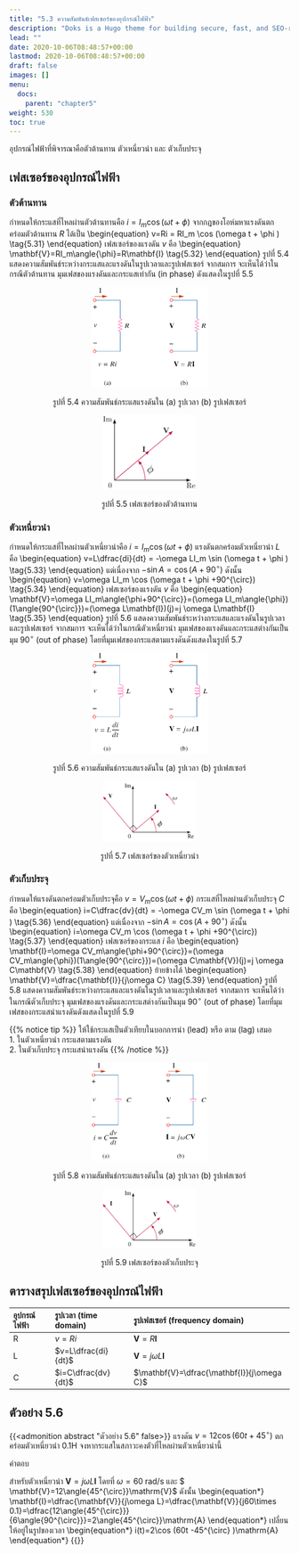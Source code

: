 ```yaml
---
title: "5.3 ความสัมพันธ์เฟสเซอร์ของอุปกรณ์ไฟฟ้า"
description: "Doks is a Hugo theme for building secure, fast, and SEO-ready documentation websites, which you can easily update and customize."
lead: ""
date: 2020-10-06T08:48:57+00:00
lastmod: 2020-10-06T08:48:57+00:00
draft: false
images: []
menu:
  docs:
    parent: "chapter5"
weight: 530
toc: true
---
```

อุปกรณ์ไฟฟ้าที่พิจารณาคือตัวต้านทาน ตัวเหนี่ยวนำ และ ตัวเก็บประจุ

## **เฟสเซอร์ของอุปกรณ์ไฟฟ้า**

### ตัวต้านทาน
กำหนดให้กระแสที่ไหลผ่านตัวต้านทานคือ $i=I_m \cos (\omega t + \phi )$ จากกฎของโอห์มหาแรงดันตกคร่อมตัวต้านทาน $R$ ได้เป็น
\begin{equation}
    v=Ri = RI_m \cos (\omega t + \phi ) \tag{5.31}
\end{equation}
เฟสเซอร์ของแรงดัน $v$ คือ
\begin{equation}
    \mathbf{V}=RI_m\angle{\phi}=R\mathbf{I} \tag{5.32}
\end{equation}
รูปที่ 5.4 แสดงความสัมพันธ์ระหว่างกระแสและแรงดันในรูปเวลาและรูปเฟสเซอร์
จากสมการ จะเห็นได้ว่าในกรณีตัวต้านทาน มุมเฟสของแรงดันและกระแสเท่ากัน  (in phase) ดังแสดงในรูปที่ 5.5

<figure>
<p align="center">
  <img src="fig5.4.png" alt="fig 5.4" style="width:50%">
</p>
  <figcaption style='text-align:center'>รูปที่ 5.4 ความสัมพันธ์กระแสแรงดันใน (a) รูปเวลา (b) รูปเฟสเซอร์</figcaption>
</figure>

<figure>
<p align="center">
  <img src="fig5.5.png" alt="fig 5.5" style="width:40%">
</p>
  <figcaption style='text-align:center'>รูปที่ 5.5 เฟสเซอร์ของตัวต้านทาน</figcaption>
</figure>

### ตัวเหนี่ยวนำ
กำหนดให้กระแสที่ไหลผ่านตัวเหนี่ยวนำคือ $i=I_m \cos (\omega t + \phi )$ แรงดันตกคร่อมตัวเหนี่ยวนำ $L$ คือ
\begin{equation}
    v=L\dfrac{di}{dt} = -\omega LI_m \sin (\omega t + \phi ) \tag{5.33}
\end{equation}
แต่เนื่องจาก $-\sin A = \cos (A+90^{\circ})$ ดังนั้น
\begin{equation}
    v=\omega LI_m \cos (\omega t + \phi +90^{\circ}) \tag{5.34}
\end{equation}
เฟสเซอร์ของแรงดัน $v$ คือ
\begin{equation}
    \mathbf{V}=\omega LI_m\angle{\phi+90^{\circ}}=(\omega LI_m\angle{\phi})(1\angle{90^{\circ}})=(\omega L\mathbf{I})(j)=j \omega L\mathbf{I} \tag{5.35}
\end{equation}
รูปที่ 5.6 แสดงความสัมพันธ์ระหว่างกระแสและแรงดันในรูปเวลาและรูปเฟสเซอร์
จากสมการ จะเห็นได้ว่าในกรณีตัวเหนี่ยวนำ มุมเฟสของแรงดันและกระแสต่างกันเป็นมุม $90^{\circ}$ (out of phase) โดยที่มุมเฟสของกระแสตามแรงดันดังแสดงในรูปที่ 5.7

<figure>
<p align="center">
  <img src="fig5.6.png" alt="fig 5.6" style="width:50%">
</p>
  <figcaption style='text-align:center'>รูปที่ 5.6 ความสัมพันธ์กระแสแรงดันใน (a) รูปเวลา (b) รูปเฟสเซอร์</figcaption>
</figure>

<figure>
<p align="center">
  <img src="fig5.7.png" alt="fig 5.7" style="width:40%">
</p>
  <figcaption style='text-align:center'>รูปที่ 5.7 เฟสเซอร์ของตัวเหนี่ยวนำ</figcaption>
</figure>

### ตัวเก็บประจุ
กำหนดให้แรงดันตกคร่อมตัวเก็บประจุคือ $v=V_m \cos (\omega t + \phi )$ กระแสที่ไหลผ่านตัวเก็บประจุ $C$ คือ
\begin{equation}
    i=C\dfrac{dv}{dt} = -\omega CV_m \sin (\omega t + \phi ) \tag{5.36}
\end{equation}
แต่เนื่องจาก $-\sin A = \cos (A+90^{\circ})$ ดังนั้น
\begin{equation}
    i=\omega CV_m \cos (\omega t + \phi +90^{\circ}) \tag{5.37}
\end{equation}
เฟสเซอร์ของกระแส $i$ คือ
\begin{equation}
    \mathbf{I}=\omega CV_m\angle{\phi+90^{\circ}}=(\omega CV_m\angle{\phi})(1\angle{90^{\circ}})=(\omega C\mathbf{V})(j)=j \omega C\mathbf{V} \tag{5.38}
\end{equation}
ย้ายข้างได้
\begin{equation}
    \mathbf{V}=\dfrac{\mathbf{I}}{j\omega C} \tag{5.39}
\end{equation}
รูปที่ 5.8 แสดงความสัมพันธ์ระหว่างกระแสและแรงดันในรูปเวลาและรูปเฟสเซอร์
จากสมการ จะเห็นได้ว่าในกรณีตัวเก็บประจุ มุมเฟสของแรงดันและกระแสต่างกันเป็นมุม $90^{\circ}$ (out of phase) โดยที่มุมเฟสของกระแสนำแรงดันดังแสดงในรูปที่ 5.9

{{% notice tip %}}
ให้ใช้กระแสเป็นตัวเทียบในบอกการนำ (lead) หรือ ตาม (lag) เสมอ
<br>1. ในตัวเหนี่ยวนำ กระแสตามแรงดัน
<br>2. ในตัวเก็บประจุ กระแสนำแรงดัน
{{% /notice %}}

<figure>
<p align="center">
  <img src="fig5.8.png" alt="fig 5.8" style="width:50%">
</p>
  <figcaption style='text-align:center'>รูปที่ 5.8 ความสัมพันธ์กระแสแรงดันใน (a) รูปเวลา (b) รูปเฟสเซอร์</figcaption>
</figure>

<figure>
<p align="center">
  <img src="fig5.9.png" alt="fig 5.9" style="width:40%">
</p>
  <figcaption style='text-align:center'>รูปที่ 5.9 เฟสเซอร์ของตัวเก็บประจุ</figcaption>
</figure>

## **ตารางสรุปเฟสเซอร์ของอุปกรณ์ไฟฟ้า**

| อุปกรณ์ไฟฟ้า      | รูปเวลา (time domain) | รูปเฟสเซอร์ (frequency domain) |
| :---        |    :----   |  :----   |
| R      | $v=Ri$      | $\mathbf{V}=R\mathbf{I}$ |
| L      | $v=L\dfrac{di}{dt}$      | $\mathbf{V}=j\omega L\mathbf{I}$   |
| C      | $i=C\dfrac{dv}{dt}$      | $\mathbf{V}=\dfrac{\mathbf{I}}{j\omega C}$ |

## ตัวอย่าง 5.6
{{<admonition abstract "ตัวอย่าง 5.6" false>}}
แรงดัน $v=12\cos (60t+45^{\circ})$ ตกคร่อมตัวเหนี่ยวนำ 0.1H จงหากระแสในสภาวะคงตัวที่ไหลผ่านตัวเหนี่ยวนำนี้

คำตอบ

สำหรับตัวเหนี่ยวนำ $\mathbf{V}=j\omega L\mathbf{I}$ โดยที่ $\omega = 60  \;\mathrm{rad/s}$ และ $ \mathbf{V}=12\angle{45^{\circ}}\mathrm{V}$
ดังนั้น
\begin{equation*}
    \mathbf{I}=\dfrac{\mathbf{V}}{j\omega L}=\dfrac{\mathbf{V}}{j60\times 0.1}=\dfrac{12\angle{45^{\circ}}}{6\angle{90^{\circ}}}=2\angle{45^{\circ}}\mathrm{A}
\end{equation*}
เปลี่ยนให้อยู่ในรูปของเวลา
\begin{equation*}
    i(t)=2\cos (60t -45^{\circ} )\mathrm{A}
\end{equation*}
{{</admonition>}}

